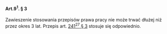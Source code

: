#### Art.9<sup>1</sup>. § 3

Zawieszenie stosowania przepisów prawa pracy nie może trwać dłużej niż przez okres 3 lat. Przepis art. [241<sup>27</sup> § 3](./art_241_27-3.md) stosuje się odpowiednio.

